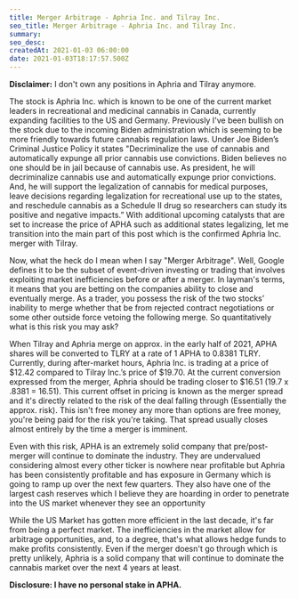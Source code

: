 ```yaml
---
title: Merger Arbitrage - Aphria Inc. and Tilray Inc.
seo_title: Merger Arbitrage - Aphria Inc. and Tilray Inc.
summary: 
seo_desc: 
createdAt: 2021-01-03 06:00:00
date: 2021-01-03T18:17:57.500Z
---
```

**Disclaimer:** I don't own any positions in Aphria and Tilray anymore.

The stock is Aphria Inc. which is known to be one of the current market leaders in recreational and medicinal cannabis in Canada, currently expanding facilities to the US and Germany. Previously I've been bullish on the stock due to the incoming Biden administration which is seeming to be more friendly towards future cannabis regulation laws. Under Joe Biden’s Criminal Justice Policy it states "Decriminalize the use of cannabis and automatically expunge all prior cannabis use convictions. Biden believes no one should be in jail because of cannabis use. As president, he will decriminalize cannabis use and automatically expunge prior convictions. And, he will support the legalization of cannabis for medical purposes, leave decisions regarding legalization for recreational use up to the states, and reschedule cannabis as a Schedule II drug so researchers can study its positive and negative impacts.” With additional upcoming catalysts that are set to increase the price of APHA such as additional states legalizing, let me transition into the main part of this post which is the confirmed Aphria Inc. merger with Tilray. 

Now, what the heck do I mean when I say "Merger Arbitrage". Well, Google defines it to be the subset of event-driven investing or trading that involves exploiting market inefficiencies before or after a merger. In layman's terms, it means that you are betting on the companies ability to close and eventually merge. As a trader, you possess the risk of the two stocks’ inability to merge whether that be from rejected contract negotiations or some other outside force vetoing the following merge. So quantitatively what is this risk you may ask?

When Tilray and Aphria merge on approx. in the early half of 2021, APHA shares will be converted to TLRY at a rate of 1 APHA to 0.8381 TLRY. Currently, during after-market hours, Aphria Inc. is trading at a price of $12.42 compared to Tilray Inc.’s price of $19.70. At the current conversion expressed from the merger, Aphria should be trading closer to $16.51 (19.7 x .8381 = 16.51). This current offset in pricing is known as the merger spread and it's directly related to the risk of the deal falling through (Essentially the approx. risk). This isn't free money any more than options are free money, you're being paid for the risk you're taking. That spread usually closes almost entirely by the time a merger is imminent. 

Even with this risk, APHA is an extremely solid company that pre/post-merger will continue to dominate the industry. They are undervalued considering almost every other ticker is nowhere near profitable but Aphria has been consistently profitable and has exposure in Germany which is going to ramp up over the next few quarters. They also have one of the largest cash reserves which I believe they are hoarding in order to penetrate into the US market whenever they see an opportunity 

While the US Market has gotten more efficient in the last decade, it's far from being a perfect market. The inefficiencies in the market allow for arbitrage opportunities, and, to a degree, that's what allows hedge funds to make profits consistently. Even if the merger doesn't go through which is pretty unlikely, Aphria is a solid company that will continue to dominate the cannabis market over the next 4 years at least. 
 
**Disclosure: I have no personal stake in APHA.**
